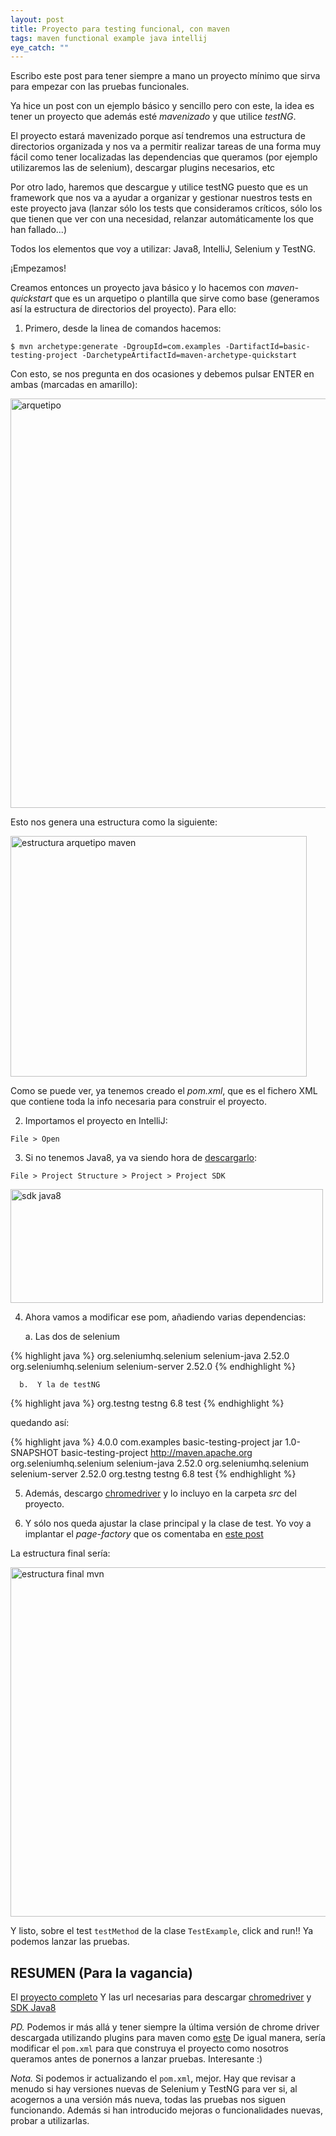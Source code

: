 ```yaml
---
layout: post
title: Proyecto para testing funcional, con maven
tags: maven functional example java intellij
eye_catch: ""
---
```


Escribo este post para tener siempre a mano un proyecto mínimo que sirva para empezar con las pruebas funcionales.

Ya hice un post con un ejemplo básico y sencillo pero con este, la idea es tener un proyecto que además 
esté *mavenizado* y que utilice *testNG*.

El proyecto estará mavenizado porque así tendremos una estructura de directorios organizada y nos va a permitir 
realizar tareas de una forma muy fácil como tener localizadas las dependencias que queramos 
(por ejemplo utilizaremos las de selenium), descargar plugins necesarios, etc

Por otro lado, haremos que descargue y utilice testNG puesto que es un framework que nos va a ayudar a organizar 
y gestionar nuestros tests en este proyecto java (lanzar sólo los tests que consideramos críticos, 
sólo los que tienen que ver con una necesidad, relanzar automáticamente los que han fallado...)

Todos los elementos que voy a utilizar: Java8, IntelliJ, Selenium y TestNG.

¡Empezamos!

Creamos entonces un proyecto java básico y lo hacemos con *maven-quickstart* que es un arquetipo o plantilla 
que sirve como base (generamos así la estructura de directorios del proyecto). Para ello:

1. Primero, desde la linea de comandos hacemos:

```
$ mvn archetype:generate -DgroupId=com.examples -DartifactId=basic-testing-project -DarchetypeArtifactId=maven-archetype-quickstart
```

Con esto, se nos pregunta en dos ocasiones y debemos pulsar ENTER en ambas (marcadas en amarillo):

<a data-flickr-embed="true"  href="https://www.flickr.com/photos/135417629@N05/26139694431/in/dateposted-public/" title="arquetipo"><img src="https://farm2.staticflickr.com/1682/26139694431_bb8a5e2b42_b.jpg" width="1017" height="655" alt="arquetipo"></a><script async src="//embedr.flickr.com/assets/client-code.js" charset="utf-8"></script>

Esto nos genera una estructura como la siguiente:

<a data-flickr-embed="true"  href="https://www.flickr.com/photos/135417629@N05/26180120586/in/dateposted-public/" title="estructura arquetipo maven"><img src="https://farm2.staticflickr.com/1594/26180120586_38ea896651.jpg" width="474" height="385" alt="estructura arquetipo maven"></a><script async src="//embedr.flickr.com/assets/client-code.js" charset="utf-8"></script>

Como se puede ver, ya tenemos creado el _pom.xml_, que es el fichero XML que contiene toda la info necesaria para construir el proyecto.

2.  Importamos el proyecto en IntelliJ:

```
File > Open
```

3.  Si no tenemos Java8, ya va siendo hora de [descargarlo](http://www.oracle.com/technetwork/java/javase/downloads/jdk8-downloads-2133151.html):

```
File > Project Structure > Project > Project SDK
```

<a data-flickr-embed="true"  href="https://www.flickr.com/photos/135417629@N05/26113643532/in/dateposted-public/" title="sdk java8"><img src="https://farm2.staticflickr.com/1617/26113643532_7ff22e6c3b.jpg" width="500" height="182" alt="sdk java8"></a><script async src="//embedr.flickr.com/assets/client-code.js" charset="utf-8"></script>

4.  Ahora vamos a modificar ese pom, añadiendo varias dependencias:

      a.  Las dos de selenium
      
{% highlight java %}
<dependency>
      <groupId>org.seleniumhq.selenium</groupId>
      <artifactId>selenium-java</artifactId>
      <version>2.52.0</version>
</dependency>
<dependency>
      <groupId>org.seleniumhq.selenium</groupId>
      <artifactId>selenium-server</artifactId>
      <version>2.52.0</version>
</dependency>
{% endhighlight %}


      b.  Y la de testNG
      
{% highlight java %}
<dependency>
      <groupId>org.testng</groupId>
      <artifactId>testng</artifactId>
      <version>6.8</version>
      <scope>test</scope>
</dependency>
{% endhighlight %}

quedando así:

{% highlight java %}
<project xmlns="http://maven.apache.org/POM/4.0.0" xmlns:xsi="http://www.w3.org/2001/XMLSchema-instance"
  xsi:schemaLocation="http://maven.apache.org/POM/4.0.0 http://maven.apache.org/maven-v4_0_0.xsd">
  <modelVersion>4.0.0</modelVersion>
  <groupId>com.examples</groupId>
  <artifactId>basic-testing-project</artifactId>
  <packaging>jar</packaging>
  <version>1.0-SNAPSHOT</version>
  <name>basic-testing-project</name>
  <url>http://maven.apache.org</url>
  <dependencies>
    <dependency>
      <groupId>org.seleniumhq.selenium</groupId>
      <artifactId>selenium-java</artifactId>
      <version>2.52.0</version>
    </dependency>
    <dependency>
      <groupId>org.seleniumhq.selenium</groupId>
      <artifactId>selenium-server</artifactId>
      <version>2.52.0</version>
    </dependency>
    <dependency>
      <groupId>org.testng</groupId>
      <artifactId>testng</artifactId>
      <version>6.8</version>
      <scope>test</scope>
    </dependency>
  </dependencies>
</project>
{% endhighlight %}

5.  Además, descargo [chromedriver](https://sites.google.com/a/chromium.org/chromedriver/downloads) y lo incluyo en la carpeta *src* del proyecto.

6. Y sólo nos queda ajustar la clase principal y la clase de test. Yo voy a implantar el *page-factory* que os comentaba en [este post](http://emerrefe.github.io/qa-blog/pagefactory-pattern)

La estructura final sería:

<a data-flickr-embed="true"  href="https://www.flickr.com/photos/135417629@N05/26206267085/in/dateposted-public/" title="estructura final mvn"><img src="https://farm2.staticflickr.com/1582/26206267085_cbae923931_b.jpg" width="1024" height="559" alt="estructura final mvn"></a><script async src="//embedr.flickr.com/assets/client-code.js" charset="utf-8"></script>

Y listo, sobre el test `testMethod` de la clase `TestExample`, click and run!! 
Ya podemos lanzar las pruebas.

## RESUMEN (Para la vagancia)
El [proyecto completo](https://github.com/emerrefe/basic-testing-project/archive/master.zip)
Y las url necesarias para descargar [chromedriver](https://sites.google.com/a/chromium.org/chromedriver/downloads) 
y [SDK Java8](http://www.oracle.com/technetwork/java/javase/downloads/jdk8-downloads-2133151.html)


*PD.* Podemos ir más allá y tener siempre la última versión de chrome driver descargada utilizando plugins para maven como 
[este](https://github.com/webdriverextensions/webdriverextensions-maven-plugin)
De igual manera, sería modificar el `pom.xml` para que construya el proyecto como nosotros queramos antes de ponernos a lanzar pruebas. Interesante :)

*Nota.* Si podemos ir actualizando el `pom.xml`, mejor. Hay que revisar a menudo si hay versiones nuevas de Selenium y TestNG para ver si, al acogernos a una versión más nueva, todas las pruebas nos siguen funcionando. Además si han introducido mejoras o funcionalidades nuevas, probar a utilizarlas.
